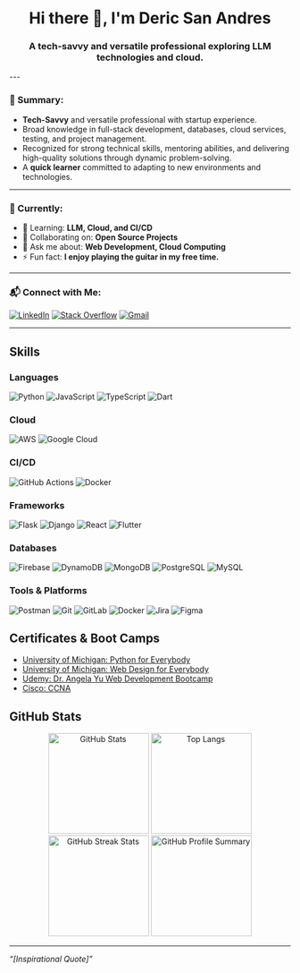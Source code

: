 <h1 align="center">Hi there 👋, I'm Deric San Andres</h1>
<h3 align="center">A tech-savvy and versatile professional exploring LLM technologies and cloud.</h3>
---

### 🌟 Summary:
- **Tech-Savvy** and versatile professional with startup experience.
- Broad knowledge in full-stack development, databases, cloud services, testing, and project management.
- Recognized for strong technical skills, mentoring abilities, and delivering high-quality solutions through dynamic problem-solving.
- A **quick learner** committed to adapting to new environments and technologies.

---

### 🔭 Currently:
- 🌱 Learning: **LLM, Cloud, and CI/CD**
- 👯 Collaborating on: **Open Source Projects**
- 💬 Ask me about: **Web Development, Cloud Computing**
- ⚡ Fun fact: **I enjoy playing the guitar in my free time.**

---

### 📬 Connect with Me:

[![LinkedIn](https://img.shields.io/badge/-LinkedIn-0A66C2?style=for-the-badge&logo=linkedin&logoColor=white)](https://www.linkedin.com/feed/)
[![Stack Overflow](https://img.shields.io/badge/-Stack%20Overflow-F58025?style=for-the-badge&logo=stackoverflow&logoColor=white)](https://stackoverflow.com/users/22008152/deric-san-andres)
[![Gmail](https://img.shields.io/badge/-Gmail-D14836?style=for-the-badge&logo=gmail&logoColor=white)](mailto:dercsanandres@gmail.com)

---

## Skills

### Languages
![Python](https://img.shields.io/badge/-Python-3776AB?style=for-the-badge&logo=python&logoColor=white)
![JavaScript](https://img.shields.io/badge/-JavaScript-F7DF1E?style=for-the-badge&logo=javascript&logoColor=black)
![TypeScript](https://img.shields.io/badge/-TypeScript-3178C6?style=for-the-badge&logo=typescript&logoColor=white)
![Dart](https://img.shields.io/badge/-Dart-0175C2?style=for-the-badge&logo=dart&logoColor=white)

### Cloud
![AWS](https://img.shields.io/badge/-AWS-232F3E?style=for-the-badge&logo=amazon-aws&logoColor=white)
![Google Cloud](https://img.shields.io/badge/-Google%20Cloud-4285F4?style=for-the-badge&logo=google-cloud&logoColor=white)

### CI/CD
![GitHub Actions](https://img.shields.io/badge/-GitHub%20Actions-2088FF?style=for-the-badge&logo=github-actions&logoColor=white)
![Docker](https://img.shields.io/badge/-Docker-2496ED?style=for-the-badge&logo=docker&logoColor=white)

### Frameworks
![Flask](https://img.shields.io/badge/-Flask-000000?style=for-the-badge&logo=flask&logoColor=white)
![Django](https://img.shields.io/badge/-Django-092E20?style=for-the-badge&logo=django&logoColor=white)
![React](https://img.shields.io/badge/-React-61DAFB?style=for-the-badge&logo=react&logoColor=black)
![Flutter](https://img.shields.io/badge/-Flutter-02569B?style=for-the-badge&logo=flutter&logoColor=white)

### Databases
![Firebase](https://img.shields.io/badge/-Firebase-FFCA28?style=for-the-badge&logo=firebase&logoColor=black)
![DynamoDB](https://img.shields.io/badge/-DynamoDB-4053D6?style=for-the-badge&logo=amazon-dynamodb&logoColor=white)
![MongoDB](https://img.shields.io/badge/-MongoDB-47A248?style=for-the-badge&logo=mongodb&logoColor=white)
![PostgreSQL](https://img.shields.io/badge/-PostgreSQL-336791?style=for-the-badge&logo=postgresql&logoColor=white)
![MySQL](https://img.shields.io/badge/-MySQL-4479A1?style=for-the-badge&logo=mysql&logoColor=white)

### Tools & Platforms
![Postman](https://img.shields.io/badge/-Postman-FF6C37?style=for-the-badge&logo=postman&logoColor=white)
![Git](https://img.shields.io/badge/-Git-F05032?style=for-the-badge&logo=git&logoColor=white)
![GitLab](https://img.shields.io/badge/-GitLab-FC6D26?style=for-the-badge&logo=gitlab&logoColor=white)
![Docker](https://img.shields.io/badge/-Docker-2496ED?style=for-the-badge&logo=docker&logoColor=white)
![Jira](https://img.shields.io/badge/-Jira-0052CC?style=for-the-badge&logo=jira&logoColor=white)
![Figma](https://img.shields.io/badge/-Figma-F24E1E?style=for-the-badge&logo=figma&logoColor=white)

## Certificates & Boot Camps

- [University of Michigan: Python for Everybody](https://www.coursera.org/account/accomplishments/specialization/P97MYJ69TEUF?utm_source=link&utm_medium=certificate&utm_content=cert_image&utm_campaign=pdf_header_button&utm_product=s12n)
- [University of Michigan: Web Design for Everybody](https://www.coursera.org/account/accomplishments/specialization/certificate/DYABNHZ6XWR7)
- [Udemy: Dr. Angela Yu Web Development Bootcamp](https://www.udemy.com/certificate/UC-7950c2ac-9f73-435d-87b1-48507c14268f/)
- [Cisco: CCNA](https://www.credly.com/badges/afb0d6ff-483a-489b-834e-2b5cbc5e4ae0/public_url)

## GitHub Stats

<div align="center">
  <img src="https://github-readme-stats.vercel.app/api?username=dericsadrs&show_icons=true&theme=radical" alt="GitHub Stats" height="180px" />
  <img src="https://github-readme-stats.vercel.app/api/top-langs/?username=dericsadrs&layout=compact&theme=radical" alt="Top Langs" height="180px" />
</div>
<div align="center">
  <img src="https://github-readme-streak-stats.herokuapp.com/?user=dericsadrs&theme=radical" alt="GitHub Streak Stats" height="180px" />
  <img src="https://github-profile-summary-cards.vercel.app/api/cards/profile-details?username=dericsadrs&theme=radical" alt="GitHub Profile Summary" height="180px" />
</div>

---

_“[Inspirational Quote]”_

